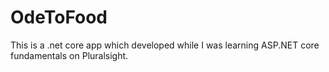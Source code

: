 # OdeToFood
This is a .net core app which developed while I was learning ASP.NET core fundamentals on Pluralsight.
